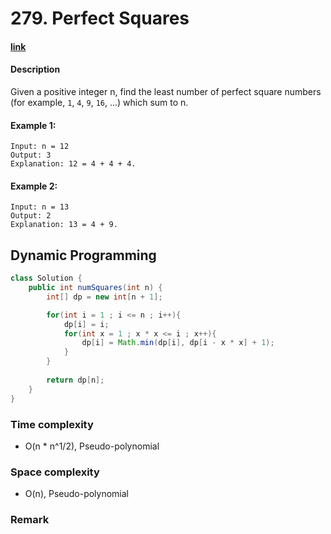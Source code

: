 # 279. Perfect Squares

#### [link](https://leetcode.com/problems/XXX/description/)

#### Description
Given a positive integer n, find the least number of perfect square numbers (for example, `1`, `4`, `9`, `16`, ...) which sum to n.

#### Example 1:
```
Input: n = 12
Output: 3 
Explanation: 12 = 4 + 4 + 4.
```
#### Example 2:
```
Input: n = 13
Output: 2
Explanation: 13 = 4 + 9.
```

## Dynamic Programming
```java
class Solution {
    public int numSquares(int n) {
        int[] dp = new int[n + 1];

        for(int i = 1 ; i <= n ; i++){
            dp[i] = i;
            for(int x = 1 ; x * x <= i ; x++){
                dp[i] = Math.min(dp[i], dp[i - x * x] + 1);
            }
        }
        
        return dp[n];
    }
}
```

### Time complexity
* O(n * n^1/2), Pseudo-polynomial
### Space complexity
* O(n), Pseudo-polynomial
### Remark